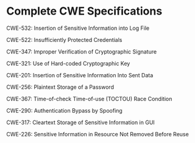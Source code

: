 

# Complete CWE Specifications

CWE-532: Insertion of Sensitive Information into Log File

CWE-522: Insufficiently Protected Credentials

CWE-347: Improper Verification of Cryptographic Signature

CWE-321: Use of Hard-coded Cryptographic Key

CWE-201: Insertion of Sensitive Information Into Sent Data

CWE-256: Plaintext Storage of a Password

CWE-367: Time-of-check Time-of-use (TOCTOU) Race Condition

CWE-290: Authentication Bypass by Spoofing

CWE-317: Cleartext Storage of Sensitive Information in GUI

CWE-226: Sensitive Information in Resource Not Removed Before Reuse